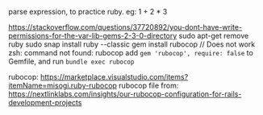 parse expression, to practice ruby. eg: 1 + 2 * 3

https://stackoverflow.com/questions/37720892/you-dont-have-write-permissions-for-the-var-lib-gems-2-3-0-directory
sudo apt-get remove ruby
sudo snap install ruby --classic
gem install rubocop // Does not work  zsh: command not found: rubocop
add `gem 'rubocop', require: false` to Gemfile, and run `bundle exec rubocop`

rubocop: https://marketplace.visualstudio.com/items?itemName=misogi.ruby-rubocop
rubocop file from: https://nextlinklabs.com/insights/our-rubocop-configuration-for-rails-development-projects